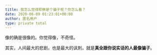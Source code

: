 ```yaml
---
title: 我怎么觉得耶稣是个骗子呢？你怎么看？
date: 2020-06-09 01:23:01+00:00
author: 匿名用户
type: private total
---
```

像的确是很像的。你觉得像，不奇怪。

其实，人间最大的悲剧，也是最大的讽刺，就是**真全跟你说实话的人最像骗子**。


